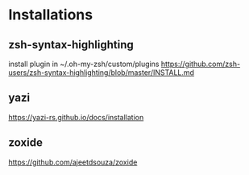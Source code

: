 # Installations

## zsh-syntax-highlighting
install plugin in ~/.oh-my-zsh/custom/plugins
https://github.com/zsh-users/zsh-syntax-highlighting/blob/master/INSTALL.md

## yazi
https://yazi-rs.github.io/docs/installation

## zoxide
https://github.com/ajeetdsouza/zoxide
